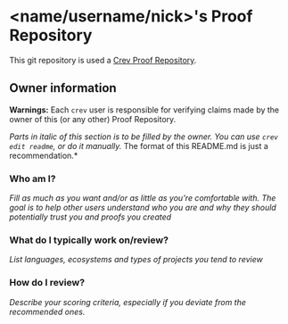 <!-- CREV_README_MARKER_V0 - Please don't modify this first line, or `crev` might overwrite this file.  -->

# **<name/username/nick>**'s Proof Repository

This git repository is used a [Crev Proof
Repository](https://github.com/dpc/crev/wiki/Proof-Repository).

## Owner information

**Warnings:** Each `crev` user is responsible for verifying claims made by the
owner of this (or any other) Proof Repository.

*Parts in italic of this section is to be filled by the owner. You can use
`crev edit readme`, or do it manually.* The format of this README.md is just
a recommendation.*

### Who am I?

*Fill as much as you want and/or as little as you're comfortable with. The goal
is to help other users understand who you are and why they should potentially
trust you and proofs you created*


### What do I typically work on/review?

*List languages, ecosystems and types of projects you tend to review*

### How do I review?

*Describe your scoring criteria, especially if you deviate from the recommended ones.*
